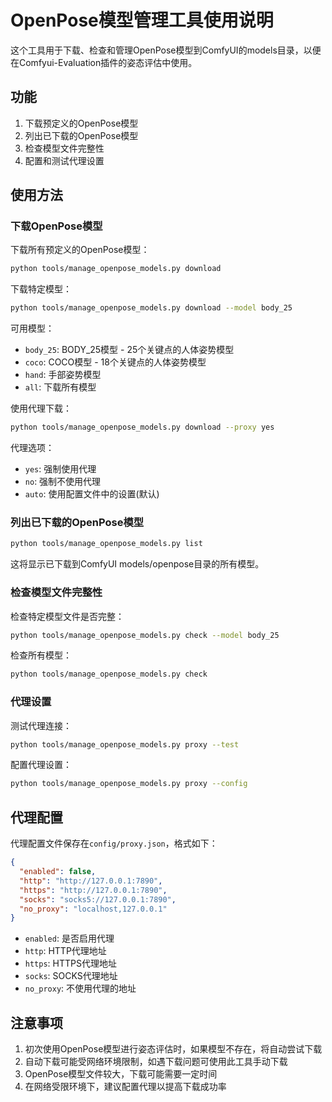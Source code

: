 # OpenPose模型管理工具使用说明

这个工具用于下载、检查和管理OpenPose模型到ComfyUI的models目录，以便在Comfyui-Evaluation插件的姿态评估中使用。

## 功能

1. 下载预定义的OpenPose模型
2. 列出已下载的OpenPose模型
3. 检查模型文件完整性
4. 配置和测试代理设置

## 使用方法

### 下载OpenPose模型

下载所有预定义的OpenPose模型：

```bash
python tools/manage_openpose_models.py download
```

下载特定模型：

```bash
python tools/manage_openpose_models.py download --model body_25
```

可用模型：
- `body_25`: BODY_25模型 - 25个关键点的人体姿势模型
- `coco`: COCO模型 - 18个关键点的人体姿势模型
- `hand`: 手部姿势模型
- `all`: 下载所有模型

使用代理下载：

```bash
python tools/manage_openpose_models.py download --proxy yes
```

代理选项：
- `yes`: 强制使用代理
- `no`: 强制不使用代理
- `auto`: 使用配置文件中的设置(默认)

### 列出已下载的OpenPose模型

```bash
python tools/manage_openpose_models.py list
```

这将显示已下载到ComfyUI models/openpose目录的所有模型。

### 检查模型文件完整性

检查特定模型文件是否完整：

```bash
python tools/manage_openpose_models.py check --model body_25
```

检查所有模型：

```bash
python tools/manage_openpose_models.py check
```

### 代理设置

测试代理连接：

```bash
python tools/manage_openpose_models.py proxy --test
```

配置代理设置：

```bash
python tools/manage_openpose_models.py proxy --config
```

## 代理配置

代理配置文件保存在`config/proxy.json`，格式如下：

```json
{
  "enabled": false,
  "http": "http://127.0.0.1:7890",
  "https": "http://127.0.0.1:7890",
  "socks": "socks5://127.0.0.1:7890",
  "no_proxy": "localhost,127.0.0.1"
}
```

- `enabled`: 是否启用代理
- `http`: HTTP代理地址
- `https`: HTTPS代理地址
- `socks`: SOCKS代理地址
- `no_proxy`: 不使用代理的地址

## 注意事项

1. 初次使用OpenPose模型进行姿态评估时，如果模型不存在，将自动尝试下载
2. 自动下载可能受网络环境限制，如遇下载问题可使用此工具手动下载
3. OpenPose模型文件较大，下载可能需要一定时间
4. 在网络受限环境下，建议配置代理以提高下载成功率
